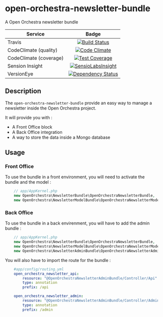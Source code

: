 # open-orchestra-newsletter-bundle

A Open Orchestra newsletter bundle

| Service       | Badge         |
| ------------- |:-------------:|
| Travis        | [![Build Status](https://travis-ci.org/open-orchestra/open-orchestra-newsletter-bundle.svg?branch=master)](https://travis-ci.org/open-orchestra/open-orchestra-newsletter-bundle) |
| CodeClimate (quality) | [![Code Climate](https://codeclimate.com/github/open-orchestra/open-orchestra-newsletter-bundle/badges/gpa.svg)](https://codeclimate.com/github/open-orchestra/open-orchestra-newsletter-bundle) |
| CodeClimate (coverage) | [![Test Coverage](https://codeclimate.com/github/open-orchestra/open-orchestra-newsletter-bundle/badges/coverage.svg)](https://codeclimate.com/github/open-orchestra/open-orchestra-newsletter-bundle/coverage) |
| Sension Insight | [![SensioLabsInsight](https://insight.sensiolabs.com/projects/8b2b822d-3e2e-4fea-b1b5-dede96731809/big.png)](https://insight.sensiolabs.com/projects/8b2b822d-3e2e-4fea-b1b5-dede96731809) |
| VersionEye | [![Dependency Status](https://www.versioneye.com/user/projects/55dae2728d9c4b001b00039d/badge.svg?style=flat)](https://www.versioneye.com/user/projects/55dae2728d9c4b001b00039d) |

## Description

The `open-orchestra-newsletter-bundle` provide an easy way to manage a newsletter inside the Open Orchestra project.

It will provide you with :

 - A Front Office block
 - A Back Office integration
 - A way to store the data inside a Mongo database

## Usage

### Front Office

To use the bundle in a front environment, you will need to activate the bundle and the model :

```php
    // app/AppKernel.php
    new OpenOrchestra\NewsletterBundle\OpenOrchestraNewsletterBundle,
    new OpenOrchestra\NewsletterModelBundle\OpenOrchestraNewsletterModelBundle,
```

### Back Office

To use the bundle in a back envirenment, you will have to add the admin bundle :

```php
    // app/AppKernel.php
    new OpenOrchestra\NewsletterBundle\OpenOrchestraNewsletterBundle,
    new OpenOrchestra\NewsletterModelBundle\OpenOrchestraNewsletterModelBundle,
    new OpenOrchestra\NewsletterAdminBundle\OpenOrchestraNewsletterAdminBundle,
```

You will also have to import the route for the bundle :

```yaml
    #app/config/routing.yml
    open_orchestra_newsletter_api:
        resource: "@OpenOrchestraNewsletterAdminBundle/Controller/Api"
        type: annotation
        prefix: /api

    open_orchestra_newsletter_admin:
        resource: "@OpenOrchestraNewsletterAdminBundle/Controller/Admin"
        type: annotation
        prefix: /admin
```
